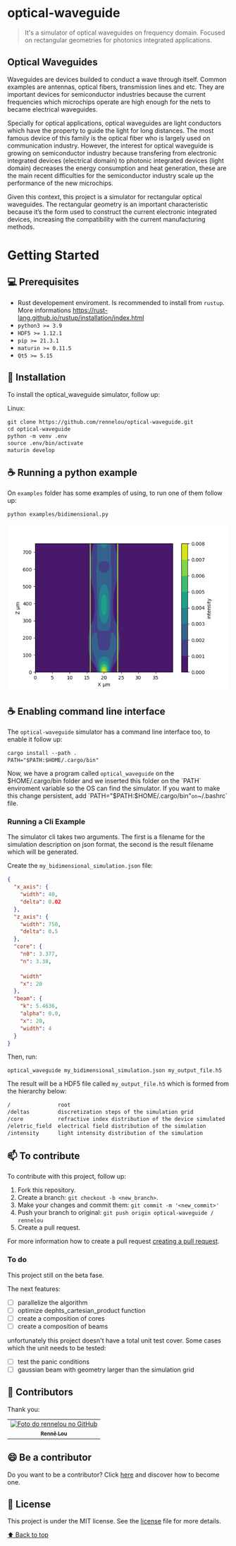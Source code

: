 # optical-waveguide

<!---Esses são exemplos. Veja https://shields.io para outras pessoas ou para personalizar este conjunto de escudos. Você pode querer incluir dependências, status do projeto e informações de licença aqui--->

> It's a simulator of optical waveguides on frequency domain. Focused on rectangular geometries for photonics integrated applications.

## Optical Waveguides

Waveguides are devices builded to conduct a wave through itself. Common examples are antennas, optical fibers, transmission lines and etc. They are important devices for semiconductor industries because the current frequencies which microchips operate are high enough for the nets to became electrical waveguides.

Specially for optical applications, optical waveguides are light conductors which have the property to guide the light for long distances. The most famous device of this family is the optical fiber who is largely used on communication industry. However, the interest for optical waveguide is growing on semiconductor industry because transfering from electronic integrated devices (electrical domain) to photonic integrated devices (light domain) decreases the energy consumption and heat generation, these are the main recent difficulties for the semiconductor industry scale up the performance of the new microchips.

Given this context, this project is a simulator for rectangular optical waveguides. The rectangular geometry is an important characteristic because it’s the form used to construct the current electronic integrated devices, increasing the compatibility with the current manufacturing methods.

# Getting Started

## 💻 Prerequisites

* Rust developement enviroment. Is recommended to install from `rustup`. 
More informations https://rust-lang.github.io/rustup/installation/index.html
* `python3 >= 3.9`
* `HDF5 >= 1.12.1`
* `pip >= 21.3.1`
* `maturin >= 0.11.5`
* `Qt5 >= 5.15`

## 🚀 Installation

To install the optical_waveguide simulator, follow up:

Linux:
```
git clone https://github.com/rennelou/optical-waveguide.git
cd optical-waveguide
python -m venv .env
source .env/bin/activate
maturin develop
```

## ☕ Running a python example

On `examples` folder has some examples of using, to run one of them follow up:

```
python examples/bidimensional.py
```

![alt text](https://github.com/rennelou/optical-waveguide/blob/master/examples/bidimensional.png)

## ☕ Enabling command line interface

The `optical-waveguide` simulator has a command line interface too, to enable it follow up:

```
cargo install --path .
PATH="$PATH:$HOME/.cargo/bin"
```

Now, we have a program called `optical_waveguide` on the $HOME/.cargo/bin folder and we inserted this folder on the `PATH` enviroment variable so the OS can find the simulator. If you want to make this change persistent, add `PATH="$PATH:$HOME/.cargo/bin"` on `~/.bashrc` file.

### Running a Cli Example

The simulator cli takes two arguments. The first is a filename for the simulation description on json format, the second is the result filename which will be generated.

Create the `my_bidimensional_simulation.json` file:

```json
{
  "x_axis": {
    "width": 40,
    "delta": 0.02  
  },
  "z_axis": {
    "width": 750,
    "delta": 0.5
  },
  "core": {
    "n0": 3.377,
    "n": 3.38,

    "width"
    "x": 20
  },
  "beam": {
    "k": 5.4636,
    "alpha": 0.0,
    "x": 20,
    "width": 4
  }
}
```

Then, run:

```
optical_waveguide my_bidimensional_simulation.json my_output_file.h5
```

The result will be a HDF5 file called `my_output_file.h5` which is formed from the hierarchy below:

```
/               root
/deltas         discretization steps of the simulation grid
/core           refractive index distribution of the device simulated
/eletric_field  electrical field distribution of the simulation
/intensity      light intensity distribution of the simulation
```


## 📫 To contribute
<!---Se o seu README for longo ou se você tiver algum processo ou etapas específicas que deseja que os contribuidores sigam, considere a criação de um arquivo CONTRIBUTING.md separado--->
To contribute with this project, follow up:

1. Fork this repository.
2. Create a branch: `git checkout -b <new_branch>`.
3. Make your changes and commit them: `git commit -m '<new_commit>'`
4. Push your branch to original: `git push origin optical-waveguide / rennelou`
5. Create a pull request.

For more information how to create a pull request [creating a pull request](https://help.github.com/en/github/collaborating-with-issues-and-pull-requests/creating-a-pull-request).

### To do

This project still on the beta fase.

The next features:
- [ ] parallelize the algorithm
- [ ] optimize dephts_cartesian_product function
- [ ] create a composition of cores
- [ ] create a composition of beams

unfortunately this project doesn't have a total unit test cover. Some cases which the unit needs to be tested:

- [ ] test the panic conditions
- [ ] gaussian beam with geometry larger than the simulation grid

## 🤝 Contributors

Thank you:

<table>
  <tr>
    <td align="center">
      <a href="#">
        <img src="https://avatars.githubusercontent.com/u/34797226?s=400&u=2505230870aaf025b6c3e6806981d4567b594592&v=4" width="100px;" alt="Foto do rennelou no GitHub"/><br>
        <sub>
          <b>Rennê Lou</b>
        </sub>
      </a>
    </td>
  </tr>
</table>


## 😄 Be a contributor<br>

Do you want to be a contributor? Click [here](CONTRIBUTING.md) and discover how to become one.

## 📝 License

This project is under the MIT license. See the [license](LICENSE.md) file for more details.

[⬆ Back to top](#optical-waveguide)<br>

